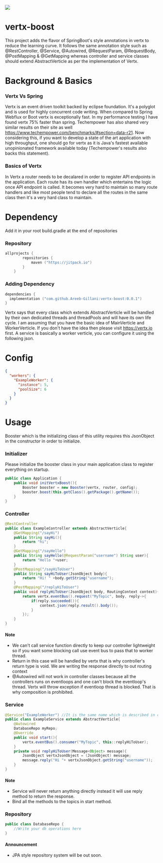 [![](https://jitpack.io/v/Areeb-Gillani/vertx-boost.svg)](https://jitpack.io/#Areeb-Gillani/vertx-boost)
# vertx-boost
This project adds the flavor of SpringBoot's style annotations in vertx to reduce the learning curve. It follows the same annotation style such as @RestController, @Service, @Autowired, @RequestParam, @RequestBody, @PostMapping &amp; @GetMapping whereas controller and service classes should extend AbstractVerticle as per the implementation of Vertx.

# Background & Basics
### Vertx Vs Spring
Vertx is an event driven toolkit backed by eclipse foundation. It's a polyglot and is used for highly concurrent code writing. When compared to Spring Webflux or Boot vertx is exceptionally fast. In my performance testing I have found vertx 75% faster than spring. Techempower has also shared very similar results on their site as well https://www.techempower.com/benchmarks/#section=data-r21. Now considering this, if you want to develop a state of the art application with high throughput, one should go for vertx as it is Java's fastest available unopinionated framework available today (Techempower's results also backs this statement). 

### Basics of Vertx
In Vertx a router needs to be decalared in order to register API endpoints in the application. Each route has its own handler which entertains the logic once API endpoint is called. It becomes very hard to maintain so many route handlers and like most people tend to declare all the routes in the same class then it's a very hard class to maintain.

# Dependency
 Add it in your root build.gradle at the end of repositories
### Repository
```kotlin
allprojects {
		repositories {
			maven ("https://jitpack.io")
		}
	}
```
### Adding Dependency

```kotlin
dependencies {
  implementation ("com.github.Areeb-Gillani:vertx-boost:0.0.1")
}
```
Vertx says that every class which extends AbstractVerticle will be handled by their own dedicated threads and threadPools and will have its own life cycle. I am assuming that you have the basic idea of MainVerticle and WorkerVerticle. If you don't have the idea then please visit https://vertx.io first. A service is basically a worker verticle, you can configure it using the following json. 
# Config
```json
{
  "workers": {
    "ExampleWorker": {
      "instance": 5,
      "poolSize": 6
    }
  }
}
```

# Usage
Booster which is the initializing class of this utility requires this JsonObject in the constructor in order to initialize. 
### Initializer
Please initialize the booster class in your main application class to register everything on startup.
```java
public class Application {
    public void initVertxBoost(){
        Booster booster = new Booster(vertx, router, config);
        booster.boost(this.getClass().getPackage().getName());
    }
}
```
### Controller
```java
@RestController
public class ExampleController extends AbstractVerticle{
    @GetMapping("/sayHi")
    public String sayHi(){
        return "hi";
    }
    @GetMapping("/sayHello")
    public String sayHello(@RequestParam("username") String user){
        return "Hello "+user;
    }
    @PostMapping("/sayHiToUser")
    public String sayHiToUser(JsonObject body){
        return "Hi! " +body.getString("username");
    }
    @PostMapping("/replyHiToUser")
    public void replyHiToUser(JsonObject body, RoutingContext context){
        return vertx.eventBus().request("MyTopic", body, reply->{
            if(reply.succeeded()){
                context.json(reply.result().body());
            }
        });
    }
}
```
#### Note
- We can't call service function directly to keep our controller lightweight so if you want some blocking call use event bus to pass that to worker thread.
- Return in this case will be handled by vertx that is why controller's return type is void. We are writing the response directly to out routing context
- @Autowired will not work in controller classes because all the controllers runs on eventloops and one can't block the eventloop's thread. Vertx will throw exception if eventloop thread is blocked. That is why composition is prohibited.

### Service
```java
@Service("ExampleWorker") //It is the same name which is described in configuration
public class ExampleService extends AbstractVerticle{
    @Autowired
    DatabaseRepo myRepo;
    @Override
    public void start(){
        vertx.eventBus().consumer("MyTopic", this::replyHiToUser);
    }
    private void replyHiToUser(Message<Object> message){
        JsonObject vertxJsonObject = (JsonObject) message; 
        message.reply("Hi "+ vertxJsonObject.getString("username"));
    }
}
```
#### Note
- Service will never return anything directly instead it will use reply method to return the response.
- Bind all the methods to the topics in start method.

### Repository
```java
public class DatabaseRepo {
    //Write your db operations here 
}
```
#### Announcement
- JPA style repository system will be out soon.
